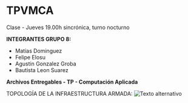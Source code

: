 # TPVMCA
Clase - Jueves 19.00h sincrónica, turno nocturno

**INTEGRANTES GRUPO 8:**
- Matias Dominguez 
- Felipe Elosu
- Agustin Gonzalez Groba
- Bautista Leon Suarez

**Archivos Entregables - TP - Computación Aplicada**

TOPOLOGÍA DE LA INFRAESTRUCTURA ARMADA:
![Texto alternativo](url_de_la_imagen)
